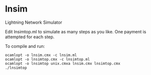 # lnsim
Lightning Network Simulator

Edit lnsimtop.ml to simulate as many steps as you like.
One payment is attempted for each step.

To compile and run:
```
ocamlopt -o lnsim.cmx -c lnsim.ml
ocamlopt -o lnsimtop.cmx -c lnsimtop.ml
ocamlopt -o lnsimtop unix.cmxa lnsim.cmx lnsimtop.cmx
./lnsimtop
```
